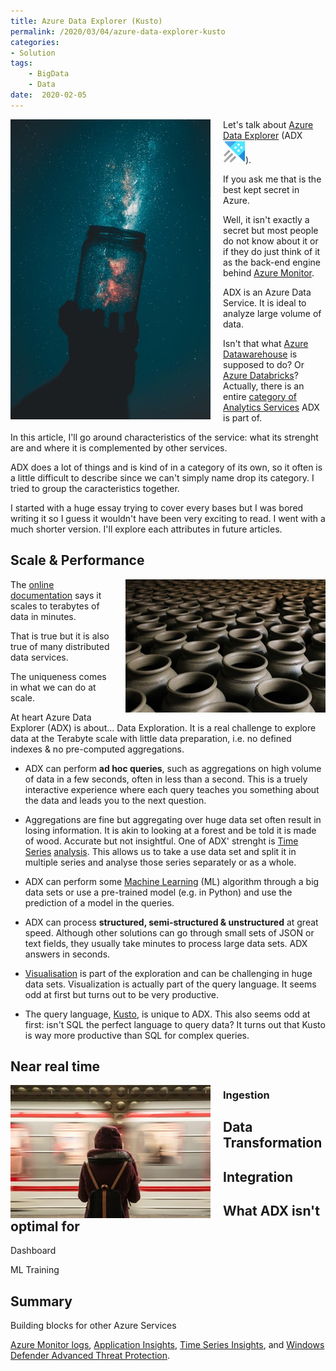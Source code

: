 ```yaml
---
title: Azure Data Explorer (Kusto)
permalink: /2020/03/04/azure-data-explorer-kusto
categories:
- Solution
tags:
    - BigData
    - Data
date:  2020-02-05
---
```

<img style="float:left;padding-right:20px;" title="From pexels.com" src="/assets/posts/2020/1/azure-data-explorer-kusto/silhouette-of-person-holding-glass-mason-jar-1274260.jpg" />

Let's talk about [Azure Data Explorer](https://docs.microsoft.com/en-us/azure/data-explorer/data-explorer-overview) (ADX ![ADX](/assets/posts/2020/1/azure-data-explorer-kusto/logo-analytics-145-Azure-Data-Explorer-Clusters.svg)).

If you ask me that is the best kept secret in Azure.

Well, it isn't exactly a secret but most people do not know about it or if they do just think of it as the back-end engine behind [Azure Monitor](https://docs.microsoft.com/en-us/azure/azure-monitor/overview).

ADX is an Azure Data Service.  It is ideal to analyze large volume of data.

Isn't that what [Azure Datawarehouse](https://vincentlauzon.com/2016/07/31/how-does-azure-data-warehouse-scale/) is supposed to do?  Or [Azure Databricks](https://vincentlauzon.com/2017/12/18/azure-databricks-getting-started/)?  Actually, there is an entire [category of Analytics Services](https://azure.microsoft.com/en-us/services/#analytics) ADX is part of.

In this article, I'll go around characteristics of the service:  what its strenght are and where it is complemented by other services.

ADX does a lot of things and is kind of in a category of its own, so it often is a little difficult to describe since we can't simply name drop its category.  I tried to group the caracteristics together.

I started with a huge essay trying to cover every bases but I was bored writing it so I guess it wouldn't have been very exciting to read.  I went with a much shorter version. I'll explore each attributes in future articles.

## Scale & Performance

<img style="float:right;padding-left:20px;" title="From pexels.com" src="/assets/posts/2020/1/azure-data-explorer-kusto/photo-of-clay-jars-3692053.jpg" />

The [online documentation](https://docs.microsoft.com/en-us/azure/data-explorer/data-explorer-overview#what-makes-azure-data-explorer-unique) says it scales to terabytes of data in minutes.

That is true but it is also true of many distributed data services.

The uniqueness comes in what we can do at scale.

At heart Azure Data Explorer (ADX) is about...  Data Exploration.  It is a real challenge to explore data at the Terabyte scale with little data preparation, i.e. no defined indexes & no pre-computed aggregations.

* ADX can perform **ad hoc queries**, such as aggregations on high volume of data in a few seconds, often in less than a second.  This is a truely interactive experience where each query teaches you something about the data and leads you to the next question.

* Aggregations are fine but aggregating over huge data set often result in losing information.  It is akin to looking at a forest and be told it is made of wood.  Accurate but not insightful.  One of ADX' strenght is [Time Series](https://en.wikipedia.org/wiki/Time_series) [analysis](https://docs.microsoft.com/en-us/azure/data-explorer/time-series-analysis).  This allows us to take a use data set and split it in multiple series and analyse those series separately or as a whole.
* ADX can perform some [Machine Learning](https://docs.microsoft.com/en-us/azure/data-explorer/machine-learning-clustering) (ML) algorithm through a big data sets or use a pre-trained model (e.g. in Python) and use the prediction of a model in the queries.
* ADX can process **structured, semi-structured & unstructured** at great speed.  Although other solutions can go through small sets of JSON or text fields, they usually take minutes to process large data sets.  ADX answers in seconds.
* [Visualisation](https://docs.microsoft.com/en-us/azure/data-explorer/viz-overview) is part of the exploration and can be challenging in huge data sets.  Visualization is actually part of the query language.  It seems odd at first but turns out to be very productive.
* The query language, [Kusto](https://docs.microsoft.com/en-us/azure/data-explorer/write-queries), is unique to ADX.  This also seems odd at first:  isn't SQL the perfect language to query data?  It turns out that Kusto is way more productive than SQL for complex queries.

## Near real time

<img style="float:left;padding-right:20px;" title="From pexels.com" src="/assets/posts/2020/1/azure-data-explorer-kusto/adult-backpack-blur-business-298018.jpg" />


### Ingestion

## Data Transformation

## Integration

## What ADX isn't optimal for

Dashboard

ML Training

## Summary

Building blocks for other Azure Services

[Azure Monitor logs](https://docs.microsoft.com/en-us/azure/azure-monitor/overview), [Application Insights](https://docs.microsoft.com/en-us/azure/azure-monitor/app/app-insights-overview), [Time Series Insights](https://docs.microsoft.com/en-us/azure/time-series-insights/time-series-insights-update-overview), and [Windows Defender Advanced Threat Protection](https://docs.microsoft.com/en-us/windows/security/threat-protection/microsoft-defender-atp/microsoft-defender-advanced-threat-protection).
